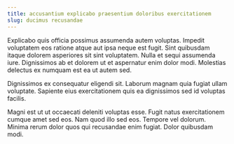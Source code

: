 ```yaml
---
title: accusantium explicabo praesentium doloribus exercitationem
slug: ducimus recusandae
---
```


Explicabo quis officia possimus assumenda autem voluptas. Impedit voluptatem eos ratione atque aut ipsa neque est fugit. Sint quibusdam itaque dolorem asperiores sit sint voluptatem. Nulla et sequi assumenda iure. Dignissimos ab et dolorem ut et aspernatur enim dolor modi. Molestias delectus ex numquam est ea ut autem sed.

Dignissimos ex consequatur eligendi sit. Laborum magnam quia fugiat ullam voluptate. Sapiente eius exercitationem quis ea dignissimos sed id voluptas facilis.

Magni est ut ut occaecati deleniti voluptas esse. Fugit natus exercitationem cumque amet sed eos. Nam quod illo sed eos. Tempore vel dolorum. Minima rerum dolor quos qui recusandae enim fugiat. Dolor quibusdam modi.
